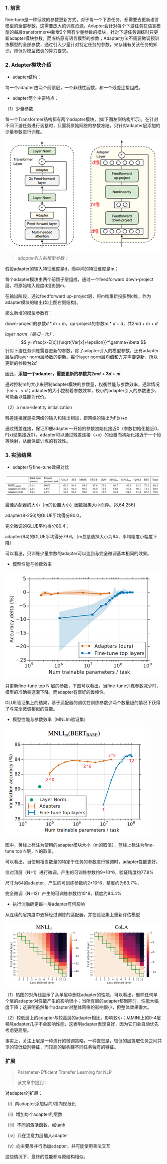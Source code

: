 ### 1. 前言

fine-tune是一种低效的参数更新方式，对于每一个下游任务，都需要去更新语言模型的全部参数，这需要庞大的训练资源。Adapter会针对每个下游任务在语言模型的每层transformer中新增2个带有少量参数的模块，针对下游任务训练时只更新adapter模块参数，而冻结原有语言模型的参数；Adapter方法不需要微调预训练模型的全部参数，通过引入少量针对特定任务的参数，来存储有关该任务的知识，降低对模型微调的算力要求。

### 2. Adapter模块介绍

- adapter结构：

每一个adapter由两个前馈层，一个非线性函数，和一个残差连接组成。

- adapter两个主要特点：

（1）少量参数

每一个Transformer结构都有两个adapter模块，(如下图左侧结构所示)，在针对不同下游任务进行调整时，只需将原始网络的参数冻结，只针对adapter层添加的少量参数进行训练。

![image-20230909165205620](.\image-20230909165205620.png)



> *adapter引入的模型参数：*

假设adapter的输入特征维度是d，而中间的特征维度是m；

每个adapter模块由两个前馈子层组成，通过一个feedforward down-project层，将原始输入维度d投影到m，

在输出阶段，通过feedforward up-project层，将m维重新投影到d维，作为adapter模块的输出(如上图右侧结构)。

那么新增的模型参数有：

down-project的参数$d*m+m$，up-project的参数$m*d+d$，共$2md+m+d$



*layer norm（层归一化）：*
$$
y=\frac{x-E[x]}{\sqrt{Var[x]+\epsilon}}*\gamma+\beta
$$
针对下游任务训练需要更新的参数，除了adapter引入的模型参数，还有adapter层后的layer norm层参数的更新。每个layer norm层均值和方差需要更新，所以更新的参数为$2d$

因此，**添加一个adapter，需要更新的参数共$2md+3d+m$**

通过控制m的大小来限制adapter模块的参数量，权衡性能与参数效率，通常情况下$m<<d$；adapter的大小控制着参数效率，较小的adapter引入的参数更少，可能会以性能为代价。

（2）a near-identity initialization

残差连接就是把网络的输入和输出相加，即网络的输出为F(x)+x

通过残差连接，保证即便adapter一开始的参数初始化接近0（参数初始化接近0，F(x)结果接近0），adapter可以通过残差连接（+x）的设置而初始化接近于一个恒等映射，从而保证训练的有效性。

### 3. 实验结果

- adapter与fine-tune效果对比

![image-20230909222943070](.\image-20230909222943070.png)

最佳适配器的大小（m的设置大小）因数据集大小而异。{8,64,256}

adapter(8-256)的GLUE平均得分80.0，

完全微调的GLUE平均得分80.4；

adapter(64)的GLUE平均得分79.6。（m总是选择大小为64，平均精度小幅度下降）

可以看出，只训练少量参数的adapter可以达到与完全微调基本相同的效果。

- 模型性能与参数效率

![image-20230908144134001](.\image-20230908144134001.png)

只更新fine-tune top N 层的参数，下图可以看出，当fine-tune训练参数减少时，模型的准确率逐渐下降，而adapter有很好的鲁棒性。

GLUE验证集上的结果，基于适配器的调优在训练参数少两个数量级的情况下获得了与完全微调相似的性能。

- 模型性能与参数效率（MNLIm验证集）

![image-20230910123956375](.\image-20230910123956375.png)

图中，黄线上标注为使用的adapter模块大小（m的取值），蓝线上标注为fine-tune top N层，N的取值。

可以看出，当使用相当数量的特定于任务的参数进行微调时，adapter性能更好。

仅对顶层（N=1）进行微调，产生的可训练参数约9*10^6，验证精度约77.8%

尺寸为64的adapter，产生的可训练参数约2*10^6，精度约为83.7%，

完全微调（N=12）产生的可训练参数约10^8，精度约84.4%

- 执行消融确定每一层adapter有何影响

从连续的层跨度中去掉经过训练的适配器，并在验证集上重新评估模型

![image-20230910125315754](.\image-20230910125315754.png)

（1）热图的对角线显示了从单层中删除adapter的性能，可以看出，删除任何单个层的adapter对性能产生的影响很小；当所有层的adapter都删除时，性能大幅度下降；这表明虽然每个adapter对整体网络的影响很小，但整体效果很大。

（2）较低层上的adapter与较高层的adapter相比，影响较小；从MINI上的0-4层移除adapter几乎不会影响性能，这表明adapter表现良好，因为它们会自动优先考虑更高层。

事实上，关注上层是一种流行的微调策略。一种直觉是，较低的层提取任务之间共享的较低级别特征，而较高的层构建不同任务独有的特征。

### 扩展

> Parameter-Efficient Transfer Learning for NLP 
>
> 该文章中提到：

对adapter的扩展：

（i）向adapter添加纵向/横向规范化

（ii）增加每个adapter的层数

（iii）不同的激活函数，如tanh

（iv）只在注意力层插入adapter

（v）向主要层并行添加adapter，并可能使用乘法交互

这些情况下，最终的性能都与原结构相似。





















